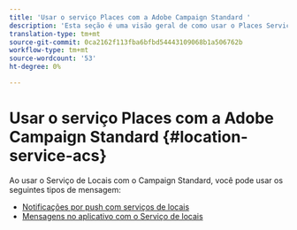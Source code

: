 ```yaml
---
title: 'Usar o serviço Places com a Adobe Campaign Standard '
description: 'Esta seção é uma visão geral de como usar o Places Service com o Campaign Standard. '
translation-type: tm+mt
source-git-commit: 0ca2162f113fba6bfbd54443109068b1a506762b
workflow-type: tm+mt
source-wordcount: '53'
ht-degree: 0%

---
```



# Usar o serviço Places com a Adobe Campaign Standard {#location-service-acs}

Ao usar o Serviço de Locais com o Campaign Standard, você pode usar os seguintes tipos de mensagem:

* [Notificações por push com serviços de locais](/help/use-places-with-other-solutions/places-acs/places-acs-push-notifications.md)
* [Mensagens no aplicativo com o Serviço de locais](/help/use-places-with-other-solutions/places-acs/places-acs-in-app-messages.md)